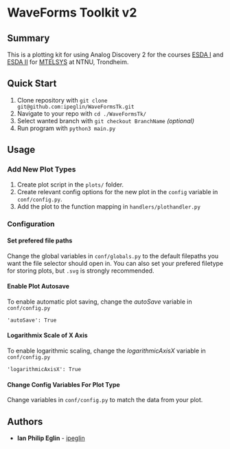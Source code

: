 # WaveForms Toolkit v2

## Summary

This is a plotting kit for using Analog Discovery 2 for the courses [ESDA I](https://www.ntnu.edu/studies/courses/TTT4260#tab=omEmnet) and [ESDA II](https://www.ntnu.edu/studies/courses/TTT4265#tab=omEmnet) for [MTELSYS](https://www.ntnu.edu/studies/mtelsys) at NTNU, Trondheim.

## Quick Start

1. Clone repository with `git clone 
git@github.com:ipeglin/WaveFormsTk.git`
2. Navigate to your repo with `cd ./WaveFormsTk/`
3. Select wanted branch with `git checkout BranchName` *(optional)*
4. Run program with `python3 main.py`

## Usage

### Add New Plot Types

1. Create plot script in the `plots/` folder.
2. Create relevant config options for the new plot in the `config` variable in `conf/config.py`.
3. Add the plot to the function mapping in `handlers/plothandler.py`

### Configuration

#### Set prefered file paths
Change the global variables in `conf/globals.py` to the default filepaths you want the file selector should open in. You can also set your prefered filetype for storing plots, but `.svg` is strongly recommended.

#### Enable Plot Autosave
To enable automatic plot saving, change the *autoSave* variable in `conf/config.py`
```python3
'autoSave': True
```

#### Logarithmix Scale of X Axis
To enable logarithmic scaling, change the *logarithmicAxisX* variable in `conf/config.py`
```python3
'logarithmicAxisX': True
```

#### Change Config Variables For Plot Type
Change variables in `conf/config.py` to match the data from your plot.

## Authors

* **Ian Philip Eglin** - [ipeglin](https://github.com/ipeglin)
